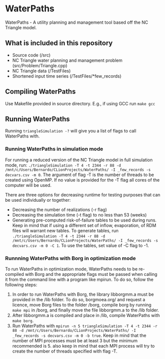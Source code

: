 # WaterPaths
WaterPaths - A utility planning and management tool based off the NC Triangle model.

## What is included in this repository
- Source code (/src)
- NC Triangle water planning and management problem (src/Problem/Triangle.cpp)
- NC Triangle data (/TestFiles)
- Shortened input time series (/TestFiles/*few_records)

## Compiling WaterPaths
Use Makefile provided in source directory. E.g., if using GCC run `make gcc`

## Running WaterPaths
Running `triangleSimulation -?` will give you a list of flags to call WaterPaths with.

### Running WaterPaths in simulation mode
For running a reduced version of the NC Triangle model in full simulation mode, run:
`./triangleSimulation -T 4 -t 2344 -r 88 -d /mnt/c/Users/Bernardo/CLionProjects/WaterPaths/ -I _few_records -s decvars.csv -m 0`.
The argument of flag -T is the number of threads to be created using OpenMP. If no value is provided for the -T flag all cores of the computer will be used.

There are three options for decreasing runtime for testing purposes that can be used individually or together:
- Decreasing the number of realizations (-r flag)
- Decreasing the simulation time (-t flag) to no less than 53 (weeks)
- Generating pre-computed risk-of-failure tables to be used during runs. Keep in mind that if using a different set of inflow, evaporation, of RDM files will warrant new tables. To generate tables, run `./triangleSimulation -T 4 -t 2344 -r 88 -d /mnt/c/Users/Bernardo/CLionProjects/WaterPaths/ -I _few_records -s decvars.csv -m 0 -C 1`. To use the tables, set value of -C flag to -1.

### Runnning WaterPaths with Borg in optimization mode
To run WaterPaths in optimization mode, WaterPaths needs to be re-compiled with Borg and the appropriate flags must be passed when calling it from the command line with a program like mpirun. To do so, follow the following steps:
1. In order to run WaterPaths with Borg, the library libborgmm.a must be provided in the /lib folder. To do so, borgmoea.org/ and request a licence, move Borg files to the folder /borg, compile borg by running `make mpi` in /borg, and finally move the file libborgmm.a to the /lib folder.
2. After libborgmm.a is compiled and place in /lib, compile WaterPaths with `make borg`.
3. Run WaterPaths with `mpirun -n 5 triangleSimulation -T 4 -t 2344 -r 88 -d /mnt/c/Users/Bernardo/CLionProjects/WaterPaths/ -I _few_records -s decvars.csv -m 0 -b true`. Keep in mind that the number of MPI processes must be at least 3 but the minimum recommended is 5. also keep in mind that each MPI process will try to create the number of threads specified with flag -T.
